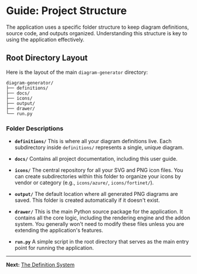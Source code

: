 # Guide: Project Structure

The application uses a specific folder structure to keep diagram definitions, source code, and outputs organized. Understanding this structure is key to using the application effectively.

## Root Directory Layout

Here is the layout of the main `diagram-generator` directory:

```
diagram-generator/
├── definitions/
├── docs/
├── icons/
├── output/
├── drawer/
└── run.py
```

### Folder Descriptions

-   **`definitions/`**
    This is where all your diagram definitions live. Each subdirectory inside `definitions/` represents a single, unique diagram.

-   **`docs/`**
    Contains all project documentation, including this user guide.

-   **`icons/`**
    The central repository for all your SVG and PNG icon files. You can create subdirectories within this folder to organize your icons by vendor or category (e.g., `icons/azure/`, `icons/fortinet/`).

-   **`output/`**
    The default location where all generated PNG diagrams are saved. This folder is created automatically if it doesn't exist.

-   **`drawer/`**
    This is the main Python source package for the application. It contains all the core logic, including the rendering engine and the addon system. You generally won't need to modify these files unless you are extending the application's features.

-   **`run.py`**
    A simple script in the root directory that serves as the main entry point for running the application.

---
**Next:** [The Definition System](./definition-system.md)
